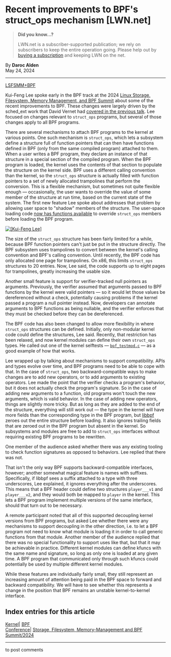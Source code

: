 # Recent improvements to BPF's struct_ops mechanism [LWN.net]

> **Did you know...?**
> 
> LWN.net is a subscriber-supported publication; we rely on subscribers to keep the entire operation going. Please help out by [buying a subscription](/Promo/nst-nag4/subscribe) and keeping LWN on the net. 

By **Daroc Alden**  
May 24, 2024 

* * *

[LSFSMM+BPF](https://lwn.net/Articles/lsfmmbpf2024/)

Kui-Feng Lee spoke early in the BPF track at the 2024 [Linux Storage, Filesystem, Memory Management, and BPF Summit](https://events.linuxfoundation.org/lsfmmbpf/) about some of the recent improvements to BPF. These changes were largely driven by the sched_ext work that David Vernet had [covered in the previous talk](/Articles/974387). Lee focused on changes relevant to `struct_ops` programs, but several of those changes apply to all BPF programs. 

There are several mechanisms to attach BPF programs to the kernel at various points. One such mechanism is `struct_ops`, which lets a subsystem define a structure full of function pointers that can then have functions defined in BPF (only from the same compiled program) attached to them. When a user writes a BPF program, they declare an instance of that structure in a special section of the compiled program. When the BPF program is loaded, the kernel uses the contents of that section to populate the structure on the kernel side. BPF uses a different calling convention than the kernel, so the `struct_ops` structure is actually filled with function pointers to a set of newly allocated trampolines that perform the conversion. This is a flexible mechanism, but sometimes not quite flexible enough — occasionally, the user wants to override the value of some member of the structure at run time, based on the current state of the system. The first new feature Lee spoke about addresses that problem by allowing user space to "shadow" members of the structure. The user-space loading code [ now has functions available](https://lwn.net/ml/bpf/20240229064523.2091270-1-thinker.li%40gmail.com/) to override `struct_ops` members before loading the BPF program. 

[ ![\[Kui-Feng Lee\]](https://static.lwn.net/images/2024/kui-feng-lee-small.png) ](/Articles/974944)

The size of the `struct_ops` structure has been fairly limited for a while, because BPF function pointers can't just be put in the structure directly. The BPF subsystem uses trampolines to convert between the kernel's calling convention and BPF's calling convention. Until recently, the BPF code has only allocated one page for trampolines. On x86, this limits `struct_ops` structures to 20 entries. Now, Lee said, the code supports up to eight pages for trampolines, greatly increasing the usable size. 

Another small feature is support for verifier-tracked null pointers as arguments. Previously, the verifier assumed that arguments passed to BPF functions by the kernel were valid pointers — so it would let those values be dereferenced without a check, potentially causing problems if the kernel passed a program a null pointer instead. Now, developers can annotate arguments to BPF functions as being nullable, and the verifier enforces that they must be checked before they can be dereferenced. 

The BPF code has also been changed to allow more flexibility in where `struct_ops` structures can be defined. Initially, only non-modular kernel code could define the structures, Lee said. Recently, that restriction has been relaxed, and now kernel modules can define their own `struct_ops` types. He called out one of the kernel selftests — [`bpf_testmod.c`](https://git.kernel.org/pub/scm/linux/kernel/git/torvalds/linux.git/tree/tools/testing/selftests/bpf/bpf_testmod/bpf_testmod.c) — as a good example of how that works. 

Lee wrapped up by talking about mechanisms to support compatibility. APIs and types evolve over time, and BPF programs need to be able to cope with that. In the case of `struct_ops`, two backward-compatible ways to make changes are to add new operators, or to add arguments to existing operators. Lee made the point that the verifier checks a program's behavior, but it does not actually check the program's signature. So in the case of adding new arguments to a function, old programs won't touch the new arguments, which is valid behavior. In the case of adding new operators, things are slightly more tricky. But as long as they are added to the end of the structure, everything will still work out — the type in the kernel will have more fields than the corresponding type in the BPF program, but [ libbpf](https://www.kernel.org/doc/html/latest/bpf/libbpf/libbpf_overview.html) zeroes out the entire structure before loading. It also ignores trailing fields that are zeroed out in the BPF program but absent in the kernel. So subsystems and modules are free to add to `struct_ops` interfaces without requiring existing BPF programs to be rewritten. 

One member of the audience asked whether there was any existing tooling to check function signatures as opposed to behaviors. Lee replied that there was not. 

That isn't the only way BPF supports backward-compatible interfaces, however; another somewhat magical feature is names with suffixes. Specifically, if libbpf sees a suffix attached to a type with three underscores, Lee explained, it ignores everything after the underscores. This means that a BPF header could define two structures `player___v1` and `player___v2`, and they would both be mapped to `player` in the kernel. This lets a BPF program implement multiple versions of the same interface, should that turn out to be necessary. 

A remote participant noted that all of this supported decoupling kernel versions from BPF programs, but asked Lee whether there were any mechanisms to support decoupling in the other direction, i.e. to let a BPF program not need to know what module is loading it in order to call generic functions from that module. Another member of the audience replied that there was no special functionality to support uses like that, but that it may be achievable in practice. Different kernel modules can define kfuncs with the same name and signature, so long as only one is loaded at any given time. A BPF program that communicated only through such kfuncs could potentially be used by multiple different kernel modules. 

While these features are individually fairly small, they still represent an increasing amount of attention being paid in the BPF space to forward and backward compatibility. We will have to see whether this represents a change in the position that BPF remains an unstable kernel-to-kernel interface. 

  
Index entries for this article  
---  
[Kernel](/Kernel/Index)| [BPF](/Kernel/Index#BPF)  
[Conference](/Archives/ConferenceIndex/)| [Storage, Filesystem, Memory-Management and BPF Summit/2024](/Archives/ConferenceIndex/#Storage_Filesystem_Memory-Management_and_BPF_Summit-2024)  
  


* * *

to post comments 
